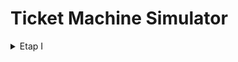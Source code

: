 # Ticket Machine Simulator
<details>
<summary>Etap I</summary>
<ul style="font-size:larger;">

<li>
    <span style="font-size:22px;">Wstępny opis działania programu</span><br>
    Symulator automatu biletowego jest aplikacją zaprojektowaną do naśladowania funkcjonalności rzeczywistego automatu 
    biletowego. Symulator oferuje szereg funkcji, odzwierciedlających te dostepne w fizycznych automatach biletowych:
    <ul>
        <li>
        wybór rodzaju biletu
        </li>
        <li>
        wybór sterfy biletowej
        </li>
        <li>
        określenie liczby biletów
        </li>
        <li>
        wybór metody płatności
        </li>
        <li>
        generowanie i drukowanie biletu
        </li>
    </ul>

</li>

<li>
    <span style="font-size:22px;">Analiza MoSCoW</span>
    <ul>
        <li>
            Must:<br> funkcjonalnośći w obrębie zarządzania biletami, responsywność interefejsu użytkownika
        </li>
        <li>
            Should:<br> dostępność kilku wersji językowych apliakcji, możliwośc dostosowania motywu interfejsu użytkownika 
        </li>
        <li>
            Could:<br> interaktywna instrukcja obsługi biletomatu
        </li>
        <li>
            Wont:<br> możliwość zakupu biletu miesięcznego 
        </li>
    </ul>
</li>

<li>
    <span style="font-size:22px;">Diagram przypadków użycia.</span>
</li>

<li>
    <span style="font-size:22px;"> Wymagania funkcjonalne i niefunkcjonalne</span>
</li>

<li>
    <span style="font-size:22px;">
    Wybranie systemu kontroli wersji oraz platformy hosting dla niej, utworzenie repozytorium
    </span>
    <span>
        Jako system kontroli wersji wybrano Git, platformą hostingową jest GitHub.
        Projekt został zainicjalizowany na platformie.
    </span>
    <img src="ReadmeAssets/EtapI/github-repo.png" alt="Inicjalizacja repozytorium" title="Inicjalizacja repozytorium"/>
</li>

<li>
    <span style="font-size:22px;">
    Raport ze stosowania metodologii programowania zwinnego.
    </span> <br>
    <span>
    W trakcie realizacji projektu zadania będą realizowane w sprintach. W Jira utworzony został zespół, 
    wydzielone zadania i przydzielone dla każdego członka zespołu.
    </span>
<img src="ReadmeAssets/EtapI/img_5.png" alt="Screenshot tablicy Jira" title="Screenshot tablicy Jira">
    
</li>
</ul>

</details>
